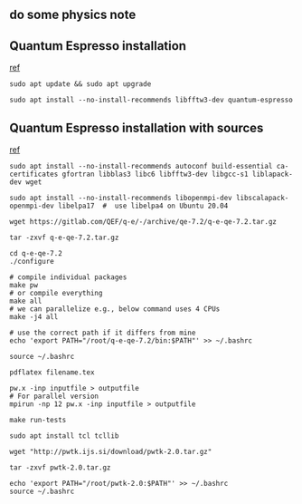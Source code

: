 ## do some physics note


## Quantum Espresso installation

[ref](https://pranabdas.github.io/espresso/setup/install/)

```linux
sudo apt update && sudo apt upgrade

sudo apt install --no-install-recommends libfftw3-dev quantum-espresso
```

## Quantum Espresso installation with sources 

[ref](https://pranabdas.github.io/espresso/setup/install/)

``` 
sudo apt install --no-install-recommends autoconf build-essential ca-certificates gfortran libblas3 libc6 libfftw3-dev libgcc-s1 liblapack-dev wget

sudo apt install --no-install-recommends libopenmpi-dev libscalapack-openmpi-dev libelpa17  #  use libelpa4 on Ubuntu 20.04

wget https://gitlab.com/QEF/q-e/-/archive/qe-7.2/q-e-qe-7.2.tar.gz

tar -zxvf q-e-qe-7.2.tar.gz

cd q-e-qe-7.2
./configure

# compile individual packages
make pw
# or compile everything
make all
# we can parallelize e.g., below command uses 4 CPUs
make -j4 all

# use the correct path if it differs from mine
echo 'export PATH="/root/q-e-qe-7.2/bin:$PATH"' >> ~/.bashrc

source ~/.bashrc

pdflatex filename.tex

pw.x -inp inputfile > outputfile
# For parallel version
mpirun -np 12 pw.x -inp inputfile > outputfile

make run-tests

sudo apt install tcl tcllib

wget "http://pwtk.ijs.si/download/pwtk-2.0.tar.gz"

tar -zxvf pwtk-2.0.tar.gz

echo 'export PATH="/root/pwtk-2.0:$PATH"' >> ~/.bashrc
source ~/.bashrc

```


